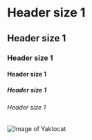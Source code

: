 # Header size 1
## Header size 1
### Header size 1
#### Header size 1
##### Header size 1
###### Header size 1
![Image of Yaktocat](https://octodex.github.com/images/yaktocat.png)
